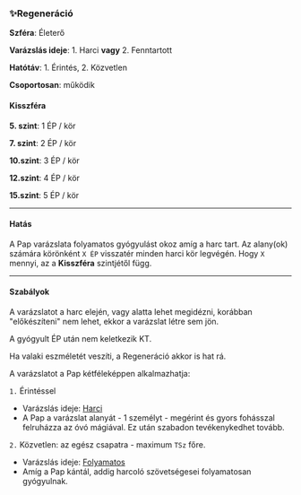 ### ✨Regeneráció

**Szféra**: Életerő

**Varázslás ideje**: 1. Harci **vagy** 2. Fenntartott

**Hatótáv**: 1. Érintés, 2. Közvetlen

**Csoportosan**: működik

#### Kisszféra

**5. szint**: 1 ÉP / kör

**7. szint**: 2 ÉP / kör

**10.szint**: 3 ÉP / kör

**12.szint**: 4 ÉP / kör

**15.szint**: 5 ÉP / kör

---
#### Hatás

A Pap varázslata folyamatos gyógyulást okoz amíg a harc tart. Az alany(ok) számára körönként `X ÉP` visszatér minden harci kör legvégén. Hogy `X` mennyi, az a **Kisszféra** szintjétől függ.

---
#### Szabályok

A varázslatot a harc elején, vagy alatta lehet megidézni, korábban "előkészíteni" nem lehet, ekkor a varázslat létre sem jön.

A gyógyult ÉP után nem keletkezik KT.

Ha valaki eszméletét veszíti, a Regeneráció akkor is hat rá.

A varázslatot a Pap kétféleképpen alkalmazhatja:

`1.` Érintéssel
- Varázslás ideje: [Harci](../102_papi.magia.alapszabalyok.md#var%C3%A1zsl%C3%A1s-ideje)
- A Pap a varázslat alanyát - 1 személyt - megérint és gyors fohásszal felruházza az óvó mágiával. Ez után szabadon tevékenykedhet tovább. 


`2.` Közvetlen: az egész csapatra - maximum `TSz` főre.
- Varázslás ideje: [Folyamatos](../102_papi.magia.alapszabalyok.md#var%C3%A1zsl%C3%A1s-ideje)
- Amíg a Pap kántál, addig harcoló szövetségesei folyamatosan gyógyulnak. 
